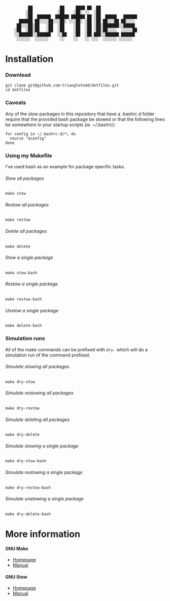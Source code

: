 ```
          ██            ██     ████ ██  ██
         ░██           ░██    ░██░ ░░  ░██
         ░██  ██████  ██████ ██████ ██ ░██  █████   ██████
      ██████ ██░░░░██░░░██░ ░░░██░ ░██ ░██ ██░░░██ ██░░░░
     ██░░░██░██   ░██  ░██    ░██  ░██ ░██░███████░░█████
    ░██  ░██░██   ░██  ░██    ░██  ░██ ░██░██░░░░  ░░░░░██
    ░░██████░░██████   ░░██   ░██  ░██ ███░░██████ ██████
     ░░░░░░  ░░░░░░     ░░    ░░   ░░ ░░░  ░░░░░░ ░░░░░░
 ```

# Installation
### Download
    git clone git@github.com:triangletodd/dotfiles.git
    cd dotfiles

### Caveats
Any of the stow packages in this repository that have a .bashrc.d folder
require that the provided bash package be stowed or that the following lines be
somewhere in your startup scripts (ie. ~/.bashrc):

```shell
for config in ~/.bashrc.d/*; do
  source "$config"
done
```

### Using my Makefile
I've used bash as an example for package specific tasks.

###### Stow all packages
    make stow

###### Restow all packages
    make restow

###### Delete all packages
    make delete

###### Stow a single package
    make stow-bash

###### Restow a single package
    make restow-bash

###### Unstow a single package
    make delete-bash

### Simulation runs
All of the make commands can be prefixed with `dry-` which will do a simulation
run of the command prefixed.

###### Simulate stowing all packages
    make dry-stow

###### Simulate restowing all packages
    make dry-restow

###### Simulate deleting all packages
    make dry-delete

###### Simulate stowing a single package
    make dry-stow-bash

###### Simulate restowing a single package
    make dry-restow-bash

###### Simulate unstowing a single package
    make dry-delete-bash

# More information
#### GNU Make
- [Homepage](https://www.gnu.org/software/make/)
- [Manual](https://www.gnu.org/software/make/manual/make.html)

#### GNU Stow
- [Homepage](https://www.gnu.org/software/stow/)
- [Manual](https://www.gnu.org/software/stow/manual/stow.html)
